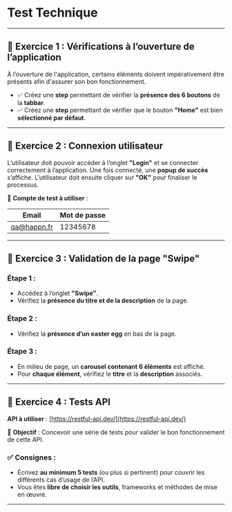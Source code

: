 # Test Technique

---

## 🔹 Exercice 1 : Vérifications à l’ouverture de l’application

À l’ouverture de l'application, certains éléments doivent impérativement être présents afin d'assurer son bon fonctionnement.

- ✅ Créez une **step** permettant de vérifier la **présence des 6 boutons** de la **tabbar**.
- ✅ Créez une **step** permettant de vérifier que le bouton **"Home"** est bien **sélectionné par défaut**.

---

## 🔹 Exercice 2 : Connexion utilisateur

L’utilisateur doit pouvoir accéder à l’onglet **"Login"** et se connecter correctement à l’application. Une fois connecté, une **popup de succès** s’affiche. L’utilisateur doit ensuite cliquer sur **"OK"** pour finaliser le processus.

🧪 **Compte de test à utiliser** :

| Email         | Mot de passe |
|---------------|--------------|
| qa@happn.fr   | 12345678     |

---

## 🔹 Exercice 3 : Validation de la page "Swipe"

### Étape 1 :
- Accédez à l’onglet **"Swipe"**.
- Vérifiez la **présence du titre et de la description** de la page.

### Étape 2 :
- Vérifiez la **présence d’un easter egg** en bas de la page.

### Étape 3 :
- En milieu de page, un **carousel contenant 6 éléments** est affiché.
- Pour **chaque élément**, vérifiez le **titre** et la **description** associés.

---

## 🔹 Exercice 4 : Tests API

**API à utiliser** : [https://restful-api.dev/](https://restful-api.dev/)

🎯 **Objectif** : Concevoir une série de tests pour valider le bon fonctionnement de cette API.

### ✅ Consignes :
- Écrivez **au minimum 5 tests** (ou plus si pertinent) pour couvrir les différents cas d’usage de l’API.
- Vous êtes **libre de choisir les outils**, frameworks et méthodes de mise en œuvre.

---
